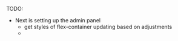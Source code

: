 TODO:
- Next is setting up the admin panel
    - get styles of flex-container updating based on adjustments
    -